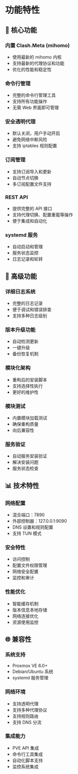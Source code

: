 # 功能特性

## 🚀 核心功能

### 内置 Clash.Meta (mihomo)
- 使用最新的 mihomo 内核
- 支持最新的代理协议和功能
- 优化的性能和稳定性

### 命令行管理
- 完整的命令行管理工具
- 支持所有功能操作
- 无需 Web 界面即可管理

### 安全透明代理
- 默认关闭，用户手动开启
- 避免网络中断风险
- 支持 iptables 规则配置

### 订阅管理
- 支持订阅导入和更新
- 自动节点切换
- 多订阅配置文件支持

### REST API
- 提供完整的 API 接口
- 支持代理切换、配置重载等操作
- 便于集成和自动化

### systemd 服务
- 自动启动和管理
- 服务状态监控
- 日志记录和轮转

## 🔧 高级功能

### 详细日志系统
- 完整的日志记录
- 便于调试和错误排查
- 支持多种日志级别

### 版本升级功能
- 自动检测更新
- 一键升级
- 备份恢复机制

### 模块化架构
- 重构后的安装脚本
- 支持选择性执行
- 更好的维护性

### 模块测试
- 内置模块加载测试
- 确保重构质量
- 向后兼容性

### 服务验证
- 自动服务安装验证
- 解决安装问题
- 服务状态检查

## 📊 技术特性

### 网络配置
- 混合端口：7890
- 外部控制器：127.0.0.1:9090
- DNS 设置和规则配置
- 支持 TUN 模式

### 安全特性
- 访问控制
- 配置文件权限管理
- 网络安全配置
- 监控和审计

### 性能优化
- 智能缓存机制
- 版本信息本地存储
- 网络连接优化
- 资源使用监控

## 🌐 兼容性

### 系统支持
- Proxmox VE 6.0+
- Debian/Ubuntu 系统
- systemd 服务管理

### 网络环境
- 支持透明代理
- 支持多种代理协议
- 支持规则路由
- 支持 DNS 分流

### 集成能力
- PVE API 集成
- 命令行工具集成
- 自动化脚本支持
- 监控系统集成
